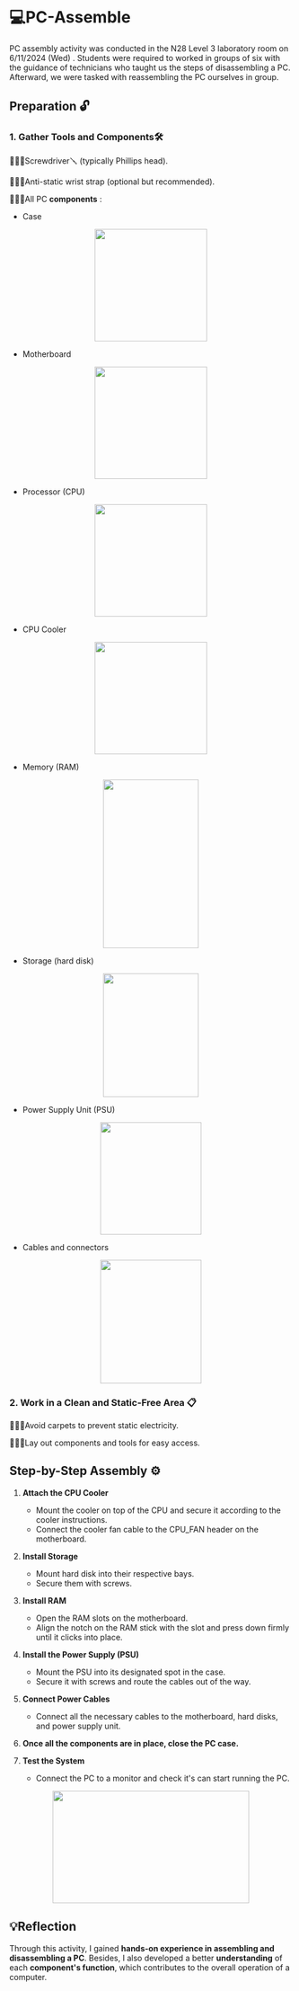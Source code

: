 # 💻PC-Assemble
PC assembly activity was conducted in the N28 Level 3 laboratory room on 6/11/2024 (Wed) . Students were required to worked in groups of six with the guidance of technicians who taught us the steps of disassembling a PC. Afterward, we were tasked with reassembling the PC ourselves in group.

<h2> Preparation 🔓</h2>
<h3>1. Gather Tools and Components🛠️ </h3>

🙋🏻‍♀️Screwdriver🪛 (typically Phillips head).

🙋🏻‍♀️Anti-static wrist strap (optional but recommended).

🙋🏻‍♀️All PC **components** :
        
- Case
<p align="center">
<img src = "https://github.com/user-attachments/assets/db86e331-8938-4ba2-ad02-456b744e800c" width="200" height="200"/>
</p>

- Motherboard
<p align="center">
<img src = "https://github.com/user-attachments/assets/f55cb576-21aa-4e46-8d2c-67a2c247f31c" width="200" height="200"/>
</p>      

- Processor (CPU)
<p align="center">
<img src = "https://github.com/user-attachments/assets/84f483fc-8efd-416a-9377-6b546aff36b5" width="200" height="200"/>
</p>     

- CPU Cooler
<p align="center">
<img src = "https://github.com/user-attachments/assets/48624f93-0e04-409f-ab7a-dda1d42f4c07" width="200" height="200"/>
</p>

- Memory (RAM)
<p align="center">
<img src = "https://github.com/user-attachments/assets/8508d1c8-3a67-46a2-999e-5d22ad921209"width="170" height="300"/>
</p>

- Storage (hard disk)
<p align="center">
<img src = "https://github.com/user-attachments/assets/fd5a9629-07f2-4846-ace8-b46e4271a778" width="170" height="220"/>
</p>  

- Power Supply Unit (PSU)
<p align="center">
<img src = "https://github.com/user-attachments/assets/e1eda847-7282-4258-9dc5-d81bb64fe334" width="180" height="200"/>
</p>

- Cables and connectors
<p align="center">
<img src = "https://github.com/user-attachments/assets/da367f8d-25c9-4194-94c2-e4ced20bd367" width="180" height="220"/>
</p>

      
<h3>2. Work in a Clean and Static-Free Area 📋</h3>

  🙋🏻‍♀️Avoid carpets to prevent static electricity.
    
  🙋🏻‍♀️Lay out components and tools for easy access.


<h2> Step-by-Step Assembly ⚙️</h2> 

1. **Attach the CPU Cooler**
    - Mount the cooler on top of the CPU and secure it according to the cooler instructions.
    - Connect the cooler fan cable to the CPU_FAN header on the motherboard.
    
2. **Install Storage**
    - Mount hard disk into their respective bays.
    - Secure them with screws.
   
3. **Install RAM**
    - Open the RAM slots on the motherboard.
    - Align the notch on the RAM stick with the slot and press down firmly until it clicks into place.
   
4. **Install the Power Supply (PSU)**
    - Mount the PSU into its designated spot in the case.
    - Secure it with screws and route the cables out of the way.
   
5. **Connect Power Cables**
    - Connect all the necessary cables to the motherboard, hard disks, and power supply unit.
   
6. **Once all the components are in place, close the PC case.**
    
7. **Test the System**
    - Connect the PC to a monitor and check it's can start running the PC.

<p align="center">
  <img src = "https://github.com/user-attachments/assets/a997c1dd-6b37-4380-8931-d421fd501169" width="350" height="200"/>
</p>

<h2>💡Reflection </h2>

Through this activity, I gained **hands-on experience in assembling and disassembling a PC**. Besides, I also developed a better **understanding** of each **component's function**, which contributes to the overall operation of a computer.
